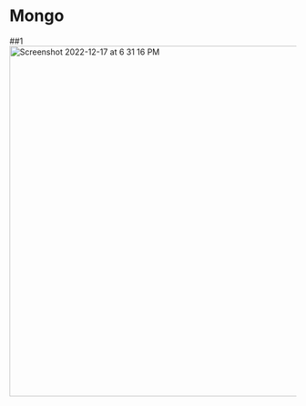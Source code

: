 # Mongo
##1
<img width="616" alt="Screenshot 2022-12-17 at 6 31 16 PM" src="https://user-images.githubusercontent.com/49956754/208243110-5067635b-41f3-4420-a244-f7d44a9d8406.png">
